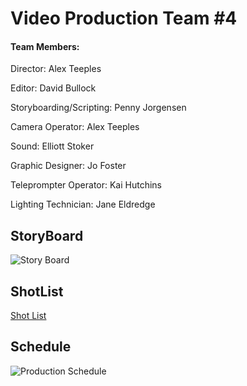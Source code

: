# Video Production Team #4
#### Team Members:
Director: Alex Teeples

Editor: David Bullock

Storyboarding/Scripting: Penny Jorgensen

Camera Operator: Alex Teeples

Sound: Elliott Stoker

Graphic Designer: Jo Foster

Teleprompter Operator: Kai Hutchins

Lighting Technician: Jane Eldredge

## StoryBoard
![Story Board](https://github.com/schoolorsum/VideoProductionTeam/blob/main/Assets/StoryBoard.png?raw=true)
## ShotList
[Shot List](https://github.com/schoolorsum/VideoProductionTeam/blob/main/Shot%20List.pdf)
## Schedule
![Production Schedule](https://github.com/schoolorsum/VideoProductionTeam/blob/main/Assets/ProductionPlan(1).png?raw=true)
